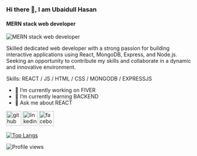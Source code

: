 ### Hi there 👋, I am Ubaidull Hasan
#### MERN stack web developer
![MERN stack web developer](https://scontent.fdac138-1.fna.fbcdn.net/v/t39.30808-6/271684106_1242193886304713_2011089496871880659_n.jpg?_nc_cat=108&ccb=1-7&_nc_sid=e3f864&_nc_eui2=AeG7yNnOCs-VbFp2nlHfBOMuhxNlgGQ-UxCHE2WAZD5TEBfdO18dPCT1O0O9CZOwdXiDpjOkBLinkxzWzlRXWatP&_nc_ohc=GfW4DufCXCoAX9y1Vf2&_nc_oc=AQlG7i_O94Rf5dlQg3N8yt-Wxen6A7ArYAvlSZEPmmcOON0K663wCcfiSGrWMF7hmts&_nc_ht=scontent.fdac138-1.fna&oh=00_AfCxMv7Fc-9jLWHAlBqBVN88fwrLkdHIBP9O4UfREs1Mjg&oe=64B77013)

Skilled dedicated web developer with a strong passion for building interactive applications using React, MongoDB, Express, and Node.js. Seeking an opportunity to contribute my skills and collaborate in a
dynamic and innovative environment.

Skills: REACT / JS / HTML / CSS / MONGODB / EXPRESSJS

- 🔭 I’m currently working on FIVER 
- 🌱 I’m currently learning BACKEND 
- 💬 Ask me about REACT 


[<img src='https://cdn.jsdelivr.net/npm/simple-icons@3.0.1/icons/github.svg' alt='github' height='40'>](https://github.com/https://github.com/Ubaidullah-Hasan)  [<img src='https://cdn.jsdelivr.net/npm/simple-icons@3.0.1/icons/linkedin.svg' alt='linkedin' height='40'>](https://www.linkedin.com/in/https://www.linkedin.com/in/hasan-mahmud-a54752181//)  [<img src='https://cdn.jsdelivr.net/npm/simple-icons@3.0.1/icons/facebook.svg' alt='facebook' height='40'>](https://www.facebook.com/https://www.facebook.com/ohobaidullah.hasan)  

[![Top Langs](https://github-readme-stats.vercel.app/api/top-langs/?username=https://github.com/Ubaidullah-Hasan)](https://github.com/anuraghazra/github-readme-stats)

![Profile views](https://gpvc.arturio.dev/https://github.com/Ubaidullah-Hasan)  
